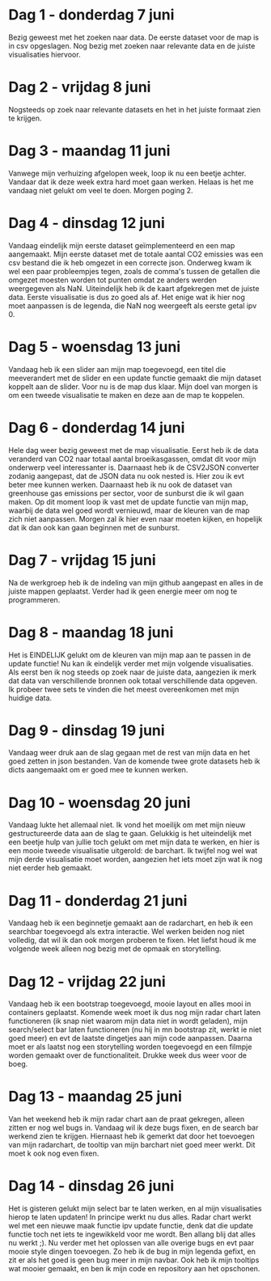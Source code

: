 # Dag 1 - donderdag 7 juni
Bezig geweest met het zoeken naar data. De eerste dataset voor de map is in csv opgeslagen. Nog bezig met zoeken naar relevante data en de juiste visualisaties hiervoor.

# Dag 2 - vrijdag 8 juni
Nogsteeds op zoek naar relevante datasets en het in het juiste formaat zien te krijgen.

# Dag 3 - maandag 11 juni
Vanwege mijn verhuizing afgelopen week, loop ik nu een beetje achter. Vandaar dat ik
deze week extra hard moet gaan werken. Helaas is het me vandaag niet gelukt om veel te doen. Morgen poging 2.

# Dag 4 - dinsdag 12 juni
Vandaag eindelijk mijn eerste dataset geïmplementeerd en een map aangemaakt. Mijn eerste dataset met de totale aantal CO2 emissies was een csv bestand die ik heb omgezet in een correcte json. Onderweg kwam ik wel een paar probleempjes tegen, zoals de comma's tussen de getallen die omgezet moesten worden tot punten omdat ze anders werden weergegeven als NaN. Uiteindelijk heb ik de kaart afgekregen met de juiste data. Eerste visualisatie is dus zo goed als af. Het enige wat ik hier nog moet aanpassen is de legenda, die NaN nog weergeeft als eerste getal ipv 0.

# Dag 5 - woensdag 13 juni
Vandaag heb ik een slider aan mijn map toegevoegd, een titel die meeverandert met de slider en een update functie gemaakt die mijn dataset koppelt aan de slider. Voor nu is de map dus klaar. Mijn doel van morgen is om een tweede visualisatie te maken en deze aan de map te koppelen.

# Dag 6 - donderdag 14 juni
Hele dag weer bezig geweest met de map visualisatie. Eerst heb ik de data veranderd van CO2 naar totaal aantal broeikasgassen, omdat dit voor mijn onderwerp veel interessanter is. Daarnaast heb ik de CSV2JSON converter zodanig aangepast, dat de JSON data nu ook nested is. Hier zou ik evt beter mee kunnen werken. Daarnaast heb ik nu ook de dataset van greenhouse gas emissions per sector, voor de sunburst die ik wil gaan maken. Op dit moment loop ik vast met de update functie van mijn map, waarbij de data wel goed wordt vernieuwd, maar de kleuren van de map zich niet aanpassen. Morgen zal ik hier even naar moeten kijken, en hopelijk dat ik dan ook kan gaan beginnen met de sunburst.

# Dag 7 - vrijdag 15 juni
Na de werkgroep heb ik de indeling van mijn github aangepast en alles in de juiste mappen geplaatst. Verder had ik geen energie meer om nog te programmeren.

# Dag 8 - maandag 18 juni
Het is EINDELIJK gelukt om de kleuren van mijn map aan te passen in de update functie! Nu kan ik eindelijk verder met mijn volgende visualisaties. Als eerst ben ik nog steeds op zoek naar de juiste data, aangezien ik merk dat data van verschillende bronnen ook totaal verschillende data opgeven. Ik probeer twee sets te vinden die het meest overeenkomen met mijn huidige data.

# Dag 9 - dinsdag 19 juni
Vandaag weer druk aan de slag gegaan met de rest van mijn data en het goed zetten in json bestanden. Van de komende twee grote datasets heb ik dicts aangemaakt om er goed mee te kunnen werken.

# Dag 10 - woensdag 20 juni
Vandaag lukte het allemaal niet. Ik vond het moeilijk om met mijn nieuw gestructureerde data aan de slag te gaan. Gelukkig is het uiteindelijk met een beetje hulp van jullie toch gelukt om met mijn data te werken, en hier is een mooie tweede visualisatie uitgerold: de barchart. Ik twijfel nog wel wat mijn derde visualisatie moet worden, aangezien het iets moet zijn wat ik nog niet eerder heb gemaakt.

# Dag 11 - donderdag 21 juni
Vandaag heb ik een beginnetje gemaakt aan de radarchart, en heb ik een searchbar toegevoegd als extra interactie. Wel werken beiden nog niet volledig, dat wil ik dan ook morgen proberen te fixen. Het liefst houd ik me volgende week alleen nog bezig met de opmaak en storytelling.

# Dag 12 - vrijdag 22 juni
Vandaag heb ik een bootstrap toegevoegd, mooie layout en alles mooi in containers geplaatst. Komende week moet ik dus nog mijn radar chart laten functioneren (ik snap niet waarom mijn data niet in wordt geladen), mijn search/select bar laten functioneren (nu hij in mn bootstrap zit, werkt ie niet goed meer) en evt de laatste dingetjes aan mijn code aanpassen. Daarna moet er als laatst nog een storytelling worden toegevoegd en een filmpje worden gemaakt over de functionaliteit. Drukke week dus weer voor de boeg.

# Dag 13 - maandag 25 juni
Van het weekend heb ik mijn radar chart aan de praat gekregen, alleen zitten er nog wel bugs in. Vandaag wil ik deze bugs fixen, en de search bar werkend zien te krijgen. Hiernaast heb ik gemerkt dat door het toevoegen van mijn radarchart, de tooltip van mijn barchart niet goed meer werkt. Dit moet k ook nog even fixen.

# Dag 14 - dinsdag 26 juni
Het is gisteren gelukt mijn select bar te laten werken, en al mijn visualisaties hierop te laten updaten! In principe werkt nu dus alles. Radar chart werkt wel met een nieuwe maak functie ipv update functie, denk dat die update functie toch net iets te ingewikkeld voor me wordt. Ben allang blij dat alles nu werkt ;). Nu verder met het oplossen van alle overige bugs en evt paar mooie style dingen toevoegen. Zo heb ik de bug in mijn legenda gefixt, en zit er als het goed is geen bug meer in mijn navbar. Ook heb ik mijn tooltips wat mooier gemaakt, en ben ik mijn code en repository aan het opschonen.
